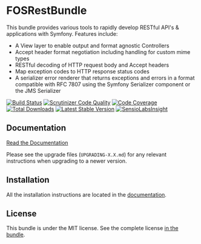 FOSRestBundle
=============

This bundle provides various tools to rapidly develop RESTful API's &
applications with Symfony. Features include:

- A View layer to enable output and format agnostic Controllers
- Accept header format negotiation including handling for custom mime types
- RESTful decoding of HTTP request body and Accept headers
- Map exception codes to HTTP response status codes
- A serializer error renderer that returns exceptions and errors in a format
  compatible with RFC 7807 using the Symfony Serializer component or the
  JMS Serializer

[![Build Status](https://img.shields.io/github/workflow/status/FriendsOfSymfony/FOSRestBundle/CI?style=flat-square)](https://github.com/FriendsOfSymfony/FOSRestBundle/actions?query=workflow:CI)
[![Scrutinizer Code Quality](https://scrutinizer-ci.com/g/FriendsOfSymfony/FOSRestBundle/badges/quality-score.png?b=master)](https://scrutinizer-ci.com/g/FriendsOfSymfony/FOSRestBundle/?branch=master)
[![Code Coverage](https://scrutinizer-ci.com/g/FriendsOfSymfony/FOSRestBundle/badges/coverage.png?b=master)](https://scrutinizer-ci.com/g/FriendsOfSymfony/FOSRestBundle/?branch=master)
[![Total Downloads](https://poser.pugx.org/FriendsOfSymfony/rest-bundle/downloads.svg)](https://packagist.org/packages/FriendsOfSymfony/rest-bundle)
[![Latest Stable Version](https://poser.pugx.org/FriendsOfSymfony/rest-bundle/v/stable.svg)](https://packagist.org/packages/FriendsOfSymfony/rest-bundle)
[![SensioLabsInsight](https://insight.sensiolabs.com/projects/0be23389-2e85-49cf-b333-caaa36d11c62/mini.png)](https://insight.sensiolabs.com/projects/0be23389-2e85-49cf-b333-caaa36d11c62)

Documentation
-------------

[Read the Documentation](https://fosrestbundle.readthedocs.io/)

Please see the upgrade files (`UPGRADING-X.X.md`) for any relevant instructions when upgrading to a newer version.

Installation
------------

All the installation instructions are located in the [documentation](https://fosrestbundle.readthedocs.io/en/latest/1-setting_up_the_bundle.html?#step-1-setting-up-the-bundle).

License
-------

This bundle is under the MIT license. See the complete license [in the bundle](LICENSE).
